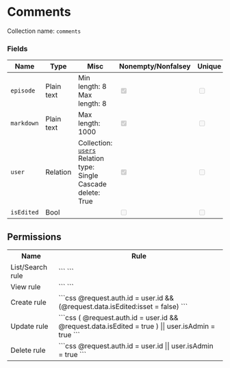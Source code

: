 # Comments

Collection name: `comments`

### Fields

| Name       | Type       | Misc                                                                                   | Nonempty/Nonfalsey                                         | Unique                                             |
| ---------- | ---------- | -------------------------------------------------------------------------------------- | ---------------------------------------------------------- | -------------------------------------------------- |
| `episode`  | Plain text | Min length: 8<br />Max length: 8                                                       | <input class="mdcheck" type="checkbox" checked disabled /> | <input class="mdcheck" type="checkbox" disabled /> |
| `markdown` | Plain text | Max length: 1000                                                                       | <input class="mdcheck" type="checkbox" checked disabled /> | <input class="mdcheck" type="checkbox" disabled /> |
| `user`     | Relation   | Collection: [`users`](./Users.md)<br />Relation type: Single<br />Cascade delete: True | <input class="mdcheck" type="checkbox" checked disabled /> | <input class="mdcheck" type="checkbox" disabled /> |
| `isEdited` | Bool       |                                                                                        | <input class="mdcheck" type="checkbox" disabled />         | <input class="mdcheck" type="checkbox" disabled /> |

## Permissions

<table>
  <tr>
    <th>Name</th>
    <th>Rule</th>
  </tr>
  <tr>
    <td>List/Search rule</td>
    <td markdown>
      ```
      ```
    </td>
  </tr>
  <tr>
    <td>View rule</td>
    <td markdown>
      ```
      ```
    </td>
  </tr>
  <tr>
    <td>Create rule</td>
    <td markdown>
      ```css
      @request.auth.id = user.id &&
      (@request.data.isEdited:isset = false)
      ```
    </td>
  </tr>
  <tr>
    <td>Update rule</td>
    <td markdown>
      ```css
      (
        @request.auth.id = user.id &&
        @request.data.isEdited = true
      ) ||
      user.isAdmin = true
      ```
    </td>
  </tr>
  <tr>
    <td>Delete rule</td>
    <td markdown>
      ```css
      @request.auth.id = user.id ||
      user.isAdmin = true
      ```
    </td>
  </tr>
</table>
